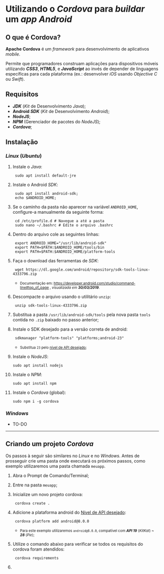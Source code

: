 # Utilizando o *Cordova* para *buildar* um *app* ***Android***

## O que é Cordova?

**Apache Cordova** é um *framework* para desenvolvimento de aplicativos *mobile*.

Permite que programadores construam aplicações para dispositivos móveis utilizando ***CSS3***, ***HTML5***, e ***JavaScript*** ao invés de depender de linguagens específicas para cada plataforma (ex.: desenvolver *iOS* usando *Objective C* ou *Swift*).

## Requisitos

- ***JDK*** (*Kit* de Desenvolvimento *Java*);
- **Android *SDK*** (*Kit* de Desenvolvimento *Android*);
- ***NodeJS***;
- ***NPM*** (Gerenciador de pacotes do *NodeJS*);
- ***Cordova***;

## Instalação

### *Linux* (*Ubuntu*)

1. Instale o *Java*:

        sudo apt install default-jre

2. Instale o Android *SDK*:

        sudo apt install android-sdk;
        echo $ANDROID_HOME;

3. Se o caminho da pasta não aparecer na variável `ANDROID_HOME`, configure-a manualmente da seguinte forma:

        cd /etc/profile.d # Navegue a até a pasta
        sudo nano ~/.bashrc # Edite o arquivo .bashrc

4. Dentro do arquivo cole as seguintes linhas:

        export ANDROID_HOME="/usr/lib/android-sdk"
        export PATH=$PATH:$ANDROID_HOME/tools/bin
        export PATH=$PATH:$ANDROID_HOME/platform-tools

5. Faça o download das ferramentas de *SDK*:

        wget https://dl.google.com/android/repository/sdk-tools-linux-4333796.zip

   - <small>Documentação em: https://developer.android.com/studio/command-line#top_of_page , *visualizada em* ***30/03/2019***.</small>

6. Descompacte o arquivo usando o utilitário `unzip`:

        unzip sdk-tools-linux-4333796.zip

7. Substitua a pasta `/usr/lib/android-sdk/tools` pela nova pasta `tools` contida no `.zip` baixado no passo anterior;

8. Instale o SDK desejado para a versão correta de android:

        sdkmanager "platform-tools" "platforms;android-23"

   - <small>Substitua `23` pelo [nível de API desejado](https://en.wikipedia.org/wiki/Android_version_history#Code_names);</small>

10. Instale o *NodeJS*:

        sudo apt install nodejs

11. Instale o *NPM*:

        sudo apt install npm

12. Instale o *Cordova* (global):

        sudo npm i -g cordova

### *Windows*
- TO-DO

---

## Criando um projeto *Cordova*

Os passos à seguir são similares no *Linux* e no *Windows*. Antes de prosseguir crie uma pasta onde executará os próximos passos, como exemplo utilizaremos uma pasta chamada `meuapp`.

1. Abra o Prompt de Comando/Terminal;
2. Entre na pasta `meuapp`;
3. Inicialize um novo projeto cordova:

        cordova create .

4. Adicione a plataforma android do [Nível de API desejado](https://cordova.apache.org/docs/en/latest/guide/platforms/android/#requirements-and-support):

        cordova platform add android@8.0.0

   - <small>Para este exemplo utilizaremos `android@8.0.0`, compatível com ***API 19*** (*KitKat*) ~ ***28*** (*Pie*);</small>

5. Utilize o comando abaixo para verificar se todos os requisitos do cordova foram atendidos:

        cordova requirements

6.


